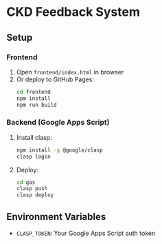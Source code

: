 # CKD Feedback System

## Setup

### Frontend
1. Open `frontend/index.html` in browser
2. Or deploy to GitHub Pages:
   ```bash
   cd frontend
   npm install
   npm run build
   ```

### Backend (Google Apps Script)
1. Install clasp:
   ```bash
   npm install -g @google/clasp
   clasp login
   ```
2. Deploy:
   ```bash
   cd gas
   clasp push
   clasp deploy
   ```

## Environment Variables
- `CLASP_TOKEN`: Your Google Apps Script auth token
